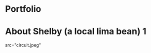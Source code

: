 # Portfolio
<!DOCTYPE html>
<html>
<head>
<h1>About Shelby (a local lima bean) 1</h1
<img> src="circuit.jpeg" </img>
